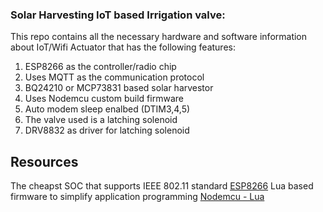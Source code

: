 ### Solar Harvesting IoT based Irrigation valve:
This repo contains all the necessary hardware and software information about IoT/Wifi Actuator that has the following features:
1. ESP8266 as the controller/radio chip 
2. Uses MQTT as the communication protocol
3. BQ24210 or MCP73831 based solar harvestor
4. Uses Nodemcu custom build firmware
5. Auto modem sleep enalbed (DTIM3,4,5)
6. The valve used is a latching solenoid 
7. DRV8832 as driver for latching solenoid
## Resources
The cheapst SOC that supports IEEE 802.11 standard
[ESP8266](https://tttapa.github.io/ESP8266/Chap04%20-%20Microcontroller.html)
Lua based firmware to simplify application programming
[Nodemcu - Lua](https://nodemcu.readthedocs.io/en/master/)
